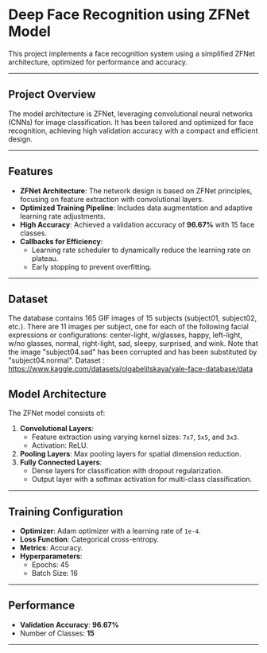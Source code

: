 # Deep Face Recognition using ZFNet Model

This project implements a face recognition system using a simplified ZFNet architecture, optimized for performance and accuracy.

---

## Project Overview

The model architecture is ZFNet, leveraging convolutional neural networks (CNNs) for image classification. It has been tailored and optimized for face recognition, achieving high validation accuracy with a compact and efficient design.

---

## Features
- **ZFNet Architecture**: The network design is based on ZFNet principles, focusing on feature extraction with convolutional layers.
- **Optimized Training Pipeline**: Includes data augmentation and adaptive learning rate adjustments.
- **High Accuracy**: Achieved a validation accuracy of **96.67%** with 15 face classes.
- **Callbacks for Efficiency**:
  - Learning rate scheduler to dynamically reduce the learning rate on plateau.
  - Early stopping to prevent overfitting.

---
## Dataset
The database contains 165 GIF images of 15 subjects (subject01, subject02, etc.).  There are 11 images per subject, one  for each 
of the following facial expressions or configurations: center-light, w/glasses, happy, left-light, w/no glasses, normal, right-light, 
sad, sleepy, surprised, and wink.  Note that the image "subject04.sad" has been corrupted and has been substituted by "subject04.normal".
Dataset : https://www.kaggle.com/datasets/olgabelitskaya/yale-face-database/data

## Model Architecture
The ZFNet model consists of:
1. **Convolutional Layers**: 
   - Feature extraction using varying kernel sizes: `7x7`, `5x5`, and `3x3`.
   - Activation: ReLU.
2. **Pooling Layers**: Max pooling layers for spatial dimension reduction.
3. **Fully Connected Layers**:
   - Dense layers for classification with dropout regularization.
   - Output layer with a softmax activation for multi-class classification.

---

## Training Configuration
- **Optimizer**: Adam optimizer with a learning rate of `1e-4`.
- **Loss Function**: Categorical cross-entropy.
- **Metrics**: Accuracy.
- **Hyperparameters**:
  - Epochs: 45
  - Batch Size: 16

---

## Performance
- **Validation Accuracy**: **96.67%**
- Number of Classes: **15**

---

